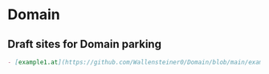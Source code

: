 # Domain
## Draft sites for Domain parking

```markdown
- [example1.at](https://github.com/Wallensteiner0/Domain/blob/main/example1.at/index.html)
```
